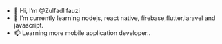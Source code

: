 - 👋 Hi, I’m @Zulfadlifauzi
- 🌱 I’m currently learning nodejs, react native, firebase,flutter,laravel and javascript.
- 📫 Learning more mobile application developer..

<!---
Zulfadlifauzi/Zulfadlifauzi is a ✨ special ✨ repository because its `README.md` (this file) appears on your GitHub profile.
You can click the Preview link to take a look at your changes.
--->
